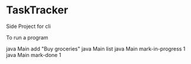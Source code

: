 # TaskTracker
Side Project for cli

To run a program

java Main add "Buy groceries"
java Main list
java Main mark-in-progress 1
java Main mark-done 1